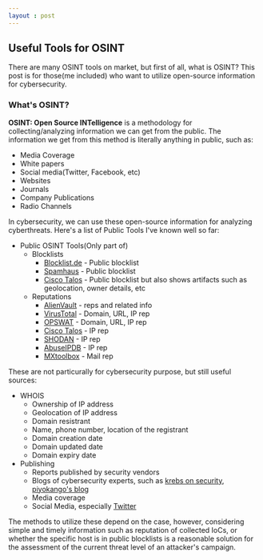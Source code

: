 ```yaml
---
layout : post
---
```

## Useful Tools for OSINT
There are many OSINT tools on market, but first of all, what is OSINT? This post is for those(me included) who want to utilize open-source information for cybersecurity.

### What's OSINT?
**OSINT: Open Source INTelligence** is a methodology for collecting/analyzing information we can get from the public. The information we get from this method is literally anything in public, such as:
 - Media Coverage
 - White papers
 - Social media(Twitter, Facebook, etc)
 - Websites
 - Journals
 - Company Publications
 - Radio Channels

In cybersecurity, we can use these open-source information for analyzing cyberthreats. Here's a list of Public Tools I've known well so far:
 - Public OSINT Tools(Only part of)
    - Blocklists
        - [Blocklist.de](https://www.blocklist.de/) - Public blocklist
        - [Spamhaus](https://www.spamhaus.org/) - Public blocklist
        - [Cisco Talos](https://talosintelligence.com/reputation_center/) - Public blocklist but also shows artifacts such as geolocation, owner details, etc
    - Reputations
        - [AlienVault](https://otx.alienvault.com/) - reps and related info
        - [VirusTotal](https://virustotal.com/) - Domain, URL, IP rep
        - [OPSWAT](https://metadefender.opswat.com/) - Domain, URL, IP rep
        - [Cisco Talos](https://talosintelligence.com/) - IP rep
        - [SHODAN](https://www.shodan.io/) - IP rep
        - [AbuseIPDB](https://www.abuseipdb.com/) - IP rep
        - [MXtoolbox](https://mxtoolbox.com/) - Mail rep

These are not particurally for cybersecurity purpose, but still useful sources:
 - WHOIS
    - Ownership of IP address
    - Geolocation of IP address
    - Domain resistrant
    - Name, phone number, location of the registrant
    - Domain creation date
    - Domain updated date
    - Domain expiry date
 - Publishing
    - Reports  published by security vendors
    - Blogs of cybersecurity experts, such as [krebs on security](https://krebsonsecurity.com/), [piyokango's blog](https://piyolog.hatenadiary.jp/)
    - Media coverage
    - Social Media, especially [Twitter](https://twitter.com)

The methods to utilize these depend on the case, however, considering simple and timely information such as reputation of collected IoCs, or whether the specific host is in public blocklists is a reasonable solution for the assessment of the current threat level of an attacker's campaign.